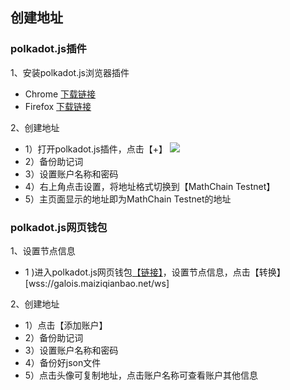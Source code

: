 ## 创建地址

### polkadot.js插件
1、安装polkadot.js浏览器插件
- Chrome [下载链接](https://chrome.google.com/webstore/detail/polkadot%7Bjs%7D-extension/mopnmbcafieddcagagdcbnhejhlodfdd?hl=en)
- Firefox [下载链接](https://addons.mozilla.org/en-US/firefox/addon/polkadot-js-extension/)

2、创建地址
- 1）打开polkadot.js插件，点击【+】
![](tut_create_address_1_1.png)
- 2）备份助记词
- 3）设置账户名称和密码
- 4）右上角点击设置，将地址格式切换到【MathChain Testnet】
- 5）主页面显示的地址即为MathChain Testnet的地址

### polkadot.js网页钱包

1、设置节点信息

- 1 )进入polkadot.js网页钱包[【链接】](https://polkadot.js.org/apps/#/accounts)，设置节点信息，点击【转换】[wss://galois.maiziqianbao.net/ws]

2、创建地址
- 1）点击【添加账户】
- 2）备份助记词
- 3）设置账户名称和密码
- 4）备份好json文件
- 5）点击头像可复制地址，点击账户名称可查看账户其他信息